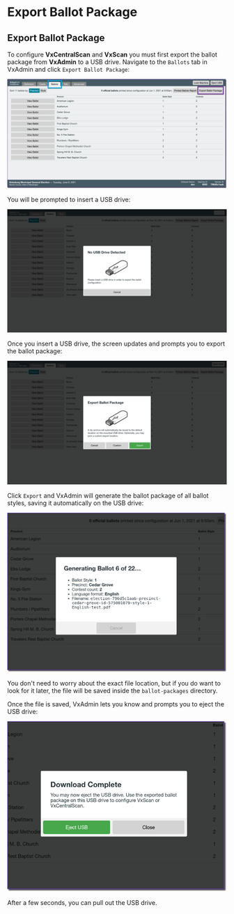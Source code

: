 # Export Ballot Package

## Export Ballot Package

To configure **VxCentralScan** and **VxScan** you must first export the ballot package from **VxAdmin** to a USB drive. Navigate to the `Ballots` tab in VxAdmin and click `Export Ballot Package`:

![](<../.gitbook/assets/image (131).png>)

You will be prompted to insert a USB drive:

![](<../.gitbook/assets/Parallels Picture 14.png>)

Once you insert a USB drive, the screen updates and prompts you to export the ballot package:

![](<../.gitbook/assets/Parallels Picture 15.png>)

Click `Export` and VxAdmin will generate the ballot package of all ballot styles, saving it automatically on the USB drive:

![](<../.gitbook/assets/image (175).png>)

You don't need to worry about the exact file location, but if you do want to look for it later, the file will be saved inside the `ballot-packages` directory.

Once the file is saved, VxAdmin lets you know and prompts you to eject the USB drive:

![](<../.gitbook/assets/image (190).png>)

After a few seconds, you can pull out the USB drive.

